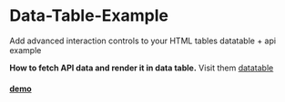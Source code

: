 # Data-Table-Example

Add advanced interaction controls
to your HTML tables
datatable + api example

**How to fetch API data and render it in data table.**
Visit them [datatable](https://datatables.net/)

#### [demo](https://saxenaudit.github.io/Data-Table-Example)
